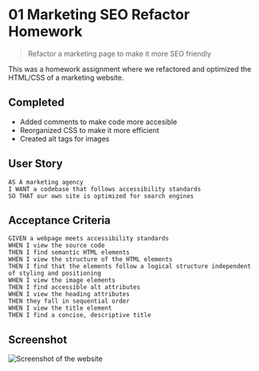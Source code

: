 # 01 Marketing SEO Refactor Homework
> Refactor a marketing page to make it more SEO friendly

This was a homework assignment where we refactored and optimized the HTML/CSS of a marketing website.

## Completed
* Added comments to make code more accesible
* Reorganized CSS to make it more efficient
* Created alt tags for images

## User Story

```
AS A marketing agency
I WANT a codebase that follows accessibility standards
SO THAT our own site is optimized for search engines
```

## Acceptance Criteria

```
GIVEN a webpage meets accessibility standards
WHEN I view the source code
THEN I find semantic HTML elements
WHEN I view the structure of the HTML elements
THEN I find that the elements follow a logical structure independent of styling and positioning
WHEN I view the image elements
THEN I find accessible alt attributes
WHEN I view the heading attributes
THEN they fall in sequential order
WHEN I view the title element
THEN I find a concise, descriptive title
```

## Screenshot
![Screenshot of the website](https://github.com/jawm17/Homework1/blob/master/screen_shot.png?raw=true)
